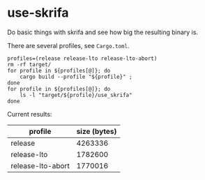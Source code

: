 # use-skrifa

Do basic things with skrifa and see how big the resulting binary is.

There are several profiles, see `Cargo.toml`.

```shell
profiles=(release release-lto release-lto-abort)
rm -rf target/
for profile in ${profiles[@]}; do
    cargo build --profile "${profile}" ;
done
for profile in ${profiles[@]}; do
    ls -l "target/${profile}/use_skrifa"
done
```

Current results:

| profile | size (bytes) |
| --- | --- |
| release | 4263336 |
| release-lto | 1782600 |
| release-lto-abort | 1770016 |
